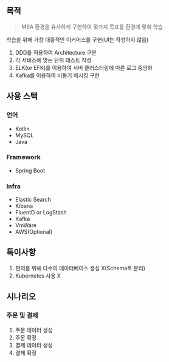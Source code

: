 ## 목적

> MSA 환경을 유사하게 구현하여 몇가지 목표를 환경에 맞춰 학습

학습을 위해 가장 대중적인 이커머스를 구현(UI는 작성하지 않음)

1. DDD를 적용하여 Architecture 구분
2. 각 서비스에 맞는 단위 테스트 작성
3. ELK(or EFK)를 이용하여 서버 클러스터링에 따른 로그 중앙화
4. Kafka를 이용하여 비동기 메시징 구현

## 사용 스택

### 언어

- Kotlin
- MySQL
- Java

### Framework

- Spring Boot

### Infra

- Elastic Search
- Kibana
- FluentD or LogStash
- Kafka
- VmWare
- AWS(Optional)

## 특이사항

1. 편의를 위해 다수의 데이터베이스 생성 X(Schema로 분리)
2. Kubernetes 사용 X

## 시나리오

### 주문 및 결제

1. 주문 데이터 생성
2. 주문 확정
3. 결제 데이터 생성
4. 결제 확정